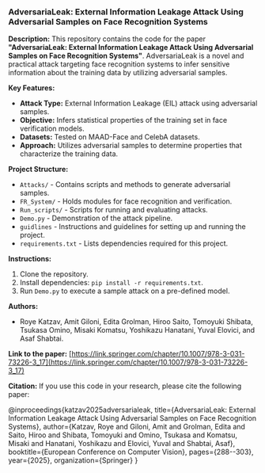 <div align="left">

### AdversariaLeak: External Information Leakage Attack Using Adversarial Samples on Face Recognition Systems

**Description:**
This repository contains the code for the paper **"AdversariaLeak: External Information Leakage Attack Using Adversarial Samples on Face Recognition Systems"**. AdversariaLeak is a novel and practical attack targeting face recognition systems to infer sensitive information about the training data by utilizing adversarial samples.

**Key Features:**
- **Attack Type:** External Information Leakage (EIL) attack using adversarial samples.
- **Objective:** Infers statistical properties of the training set in face verification models.
- **Datasets:** Tested on MAAD-Face and CelebA datasets.
- **Approach:** Utilizes adversarial samples to determine properties that characterize the training data.

**Project Structure:**
- `Attacks/` - Contains scripts and methods to generate adversarial samples.
- `FR_System/` - Holds modules for face recognition and verification.
- `Run_scripts/` - Scripts for running and evaluating attacks.
- `Demo.py` - Demonstration of the attack pipeline.
- `guidlines` - Instructions and guidelines for setting up and running the project.
- `requirements.txt` - Lists dependencies required for this project.

**Instructions:**
1. Clone the repository.
2. Install dependencies: `pip install -r requirements.txt`.
3. Run `Demo.py` to execute a sample attack on a pre-defined model.

**Authors:**
- Roye Katzav, Amit Giloni, Edita Grolman, Hiroo Saito, Tomoyuki Shibata, Tsukasa Omino, Misaki Komatsu, Yoshikazu Hanatani, Yuval Elovici, and Asaf Shabtai.

**Link to the paper:**
[https://link.springer.com/chapter/10.1007/978-3-031-73226-3_17](https://link.springer.com/chapter/10.1007/978-3-031-73226-3_17)

**Citation:**
If you use this code in your research, please cite the following paper:

@inproceedings{katzav2025adversarialeak,
  title={AdversariaLeak: External Information Leakage Attack Using Adversarial Samples on Face Recognition Systems},
  author={Katzav, Roye and Giloni, Amit and Grolman, Edita and Saito, Hiroo and Shibata, Tomoyuki and Omino, Tsukasa and Komatsu, Misaki and Hanatani, Yoshikazu and Elovici, Yuval and Shabtai, Asaf},
  booktitle={European Conference on Computer Vision},
  pages={288--303},
  year={2025},
  organization={Springer}
}
